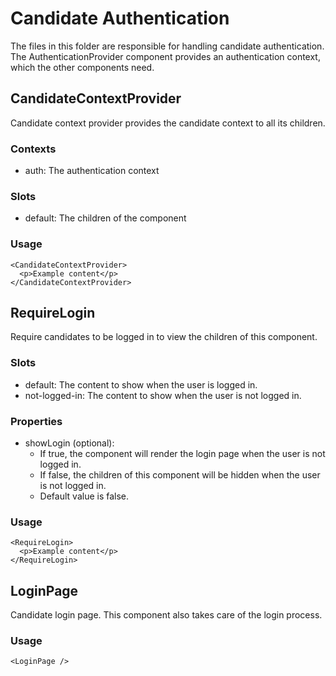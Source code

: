 # Candidate Authentication

The files in this folder are responsible for handling candidate authentication. The AuthenticationProvider component provides an authentication context, which the other components need.

## CandidateContextProvider

Candidate context provider provides the candidate context to all its children.

### Contexts

- auth: The authentication context

### Slots

- default: The children of the component

### Usage

```tsx
<CandidateContextProvider>
  <p>Example content</p>
</CandidateContextProvider>
```

## RequireLogin

Require candidates to be logged in to view the children of this component.

### Slots

- default: The content to show when the user is logged in.
- not-logged-in: The content to show when the user is not logged in.

### Properties

- showLogin (optional):
  - If true, the component will render the login page when the user is not logged in.
  - If false, the children of this component will be hidden when the user is not logged in.
  - Default value is false.

### Usage

```tsx
<RequireLogin>
  <p>Example content</p>
</RequireLogin>
```

## LoginPage

Candidate login page. This component also takes care of the login process.

### Usage

```tsx
<LoginPage />
```
